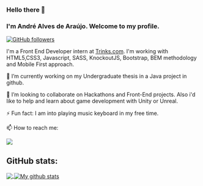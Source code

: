 ### Hello there 👋
### I'm André Alves de Araújo. Welcome to my profile.

<a href="https://github.com/andrealvesaraujo"><img alt="GitHub followers" src="https://img.shields.io/github/followers/andrealvesaraujo?style=social"></a>

I'm a Front End Developer intern at <a href="https://www.trinks.com/">Trinks.com</a>. I'm working with HTML5,CSS3, Javascript, SASS, KnockoutJS, Bootstrap, BEM methodology and Mobile First approach.

🔭 I’m currently working on my Undergraduate thesis in a Java project in github.

👯 I’m looking to collaborate on Hackathons and Front-End projects. Also i'd like to help and learn about game development with Unity or Unreal.

⚡ Fun fact: I am into playing music keyboard in my free time.

📫 How to reach me: 

<a href="https://www.linkedin.com/in/andre-alves-araujo/"><img src="https://img.shields.io/badge/linkedin%20-%230077B5.svg?&style=for-the-badge&logo=linkedin&logoColor=white"/></a>

<!--
**andrealvesaraujo/andrealvesaraujo** is a ✨ _special_ ✨ repository because its `README.md` (this file) appears on your GitHub profile.

Here are some ideas to get you started:

- 🔭 I’m currently working on ...
- 🌱 I’m currently learning ...
- 👯 I’m looking to collaborate on ...
- 🤔 I’m looking for help with ...
- 💬 Ask me about ...
- 📫 How to reach me: ...
- 😄 Pronouns: ...
- ⚡ Fun fact: ...
-->


## GitHub stats:  
<a href="https://github.com/anuraghazra/github-readme-stats">
  <!-- Change the `github-readme-stats.anuraghazra1.vercel.app` to `github-readme-stats.vercel.app`  -->
  <img align="center" src="https://github-readme-stats.vercel.app/api/top-langs/?username=andrealvesaraujo&langs_count=8" />
</a>
<a href="https://github.com/anuraghazra/github-readme-stats">
  <img align="center" src="https://github-readme-stats.anuraghazra1.vercel.app/api?username=andrealvesaraujo&show_icons=true&line_height=27&include_all_commits=true" alt="My github stats" />
